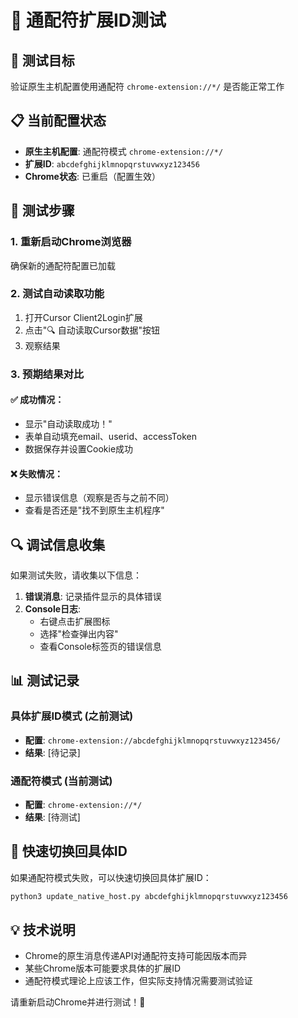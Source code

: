 # 🧪 通配符扩展ID测试

## 🎯 测试目标
验证原生主机配置使用通配符 `chrome-extension://*/` 是否能正常工作

## 📋 当前配置状态
- **原生主机配置**: 通配符模式 `chrome-extension://*/`
- **扩展ID**: `abcdefghijklmnopqrstuvwxyz123456`
- **Chrome状态**: 已重启（配置生效）

## 🧪 测试步骤

### 1. 重新启动Chrome浏览器
确保新的通配符配置已加载

### 2. 测试自动读取功能
1. 打开Cursor Client2Login扩展
2. 点击"🔍 自动读取Cursor数据"按钮
3. 观察结果

### 3. 预期结果对比

#### ✅ 成功情况：
- 显示"自动读取成功！"
- 表单自动填充email、userid、accessToken
- 数据保存并设置Cookie成功

#### ❌ 失败情况：
- 显示错误信息（观察是否与之前不同）
- 查看是否还是"找不到原生主机程序"

## 🔍 调试信息收集

如果测试失败，请收集以下信息：

1. **错误消息**: 记录插件显示的具体错误
2. **Console日志**: 
   - 右键点击扩展图标
   - 选择"检查弹出内容"
   - 查看Console标签页的错误信息

## 📊 测试记录

### 具体扩展ID模式 (之前测试)
- **配置**: `chrome-extension://abcdefghijklmnopqrstuvwxyz123456/`
- **结果**: [待记录]

### 通配符模式 (当前测试)
- **配置**: `chrome-extension://*/`  
- **结果**: [待测试]

## 🔄 快速切换回具体ID
如果通配符模式失败，可以快速切换回具体扩展ID：
```bash
python3 update_native_host.py abcdefghijklmnopqrstuvwxyz123456
```

## 💡 技术说明
- Chrome的原生消息传递API对通配符支持可能因版本而异
- 某些Chrome版本可能要求具体的扩展ID
- 通配符模式理论上应该工作，但实际支持情况需要测试验证

请重新启动Chrome并进行测试！🚀 